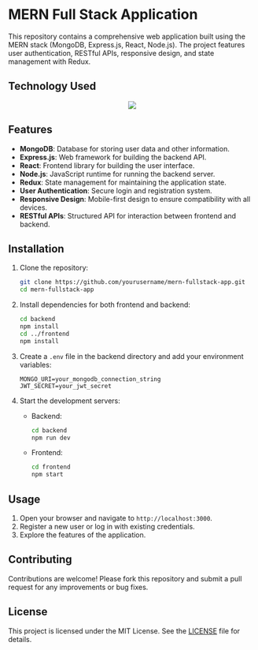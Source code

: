 # MERN Full Stack Application

This repository contains a comprehensive web application built using the MERN stack (MongoDB, Express.js, React, Node.js). The project features user authentication, RESTful APIs, responsive design, and state management with Redux.

## Technology Used

<div align="center">
<a href="https://skillicons.dev">
<img src="https://skillicons.dev/icons?i=mongodb,express,react,nodejs" />
</a>

</div>

## Features

- **MongoDB**: Database for storing user data and other information.
- **Express.js**: Web framework for building the backend API.
- **React**: Frontend library for building the user interface.
- **Node.js**: JavaScript runtime for running the backend server.
- **Redux**: State management for maintaining the application state.
- **User Authentication**: Secure login and registration system.
- **Responsive Design**: Mobile-first design to ensure compatibility with all devices.
- **RESTful APIs**: Structured API for interaction between frontend and backend.

## Installation

1. Clone the repository:
    ```sh
    git clone https://github.com/yourusername/mern-fullstack-app.git
    cd mern-fullstack-app
    ```

2. Install dependencies for both frontend and backend:
    ```sh
    cd backend
    npm install
    cd ../frontend
    npm install
    ```

3. Create a `.env` file in the backend directory and add your environment variables:
    ```env
    MONGO_URI=your_mongodb_connection_string
    JWT_SECRET=your_jwt_secret
    ```

4. Start the development servers:
    - Backend:
        ```sh
        cd backend
        npm run dev
        ```
    - Frontend:
        ```sh
        cd frontend
        npm start
        ```

## Usage

1. Open your browser and navigate to `http://localhost:3000`.
2. Register a new user or log in with existing credentials.
3. Explore the features of the application.

## Contributing

Contributions are welcome! Please fork this repository and submit a pull request for any improvements or bug fixes.

## License

This project is licensed under the MIT License. See the [LICENSE](LICENSE) file for details.

